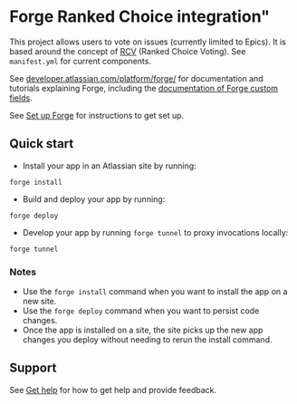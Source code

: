 # Forge Ranked Choice integration"

This project allows users to vote on issues (currently limited to Epics). It is based around the concept of [RCV](https://ballotpedia.org/Ranked-choice_voting_(RCV)) (Ranked Choice Voting). See `manifest.yml` for current components.

See [developer.atlassian.com/platform/forge/](https://developer.atlassian.com/platform/forge) for documentation and tutorials explaining Forge, including the [documentation of Forge custom fields](https://developer.atlassian.com/platform/forge/manifest-reference/#jira-custom-field). 

See [Set up Forge](https://developer.atlassian.com/platform/forge/set-up-forge/) for instructions to get set up.

## Quick start

- Install your app in an Atlassian site by running:
```
forge install
```

- Build and deploy your app by running:
```
forge deploy
```

- Develop your app by running `forge tunnel` to proxy invocations locally:
```
forge tunnel
```

### Notes
- Use the `forge install` command when you want to install the app on a new site.
- Use the `forge deploy` command when you want to persist code changes.
- Once the app is installed on a site, the site picks up the new app changes you deploy without needing to rerun the install command.

## Support

See [Get help](https://developer.atlassian.com/platform/forge/get-help/) for how to get help and provide feedback.
